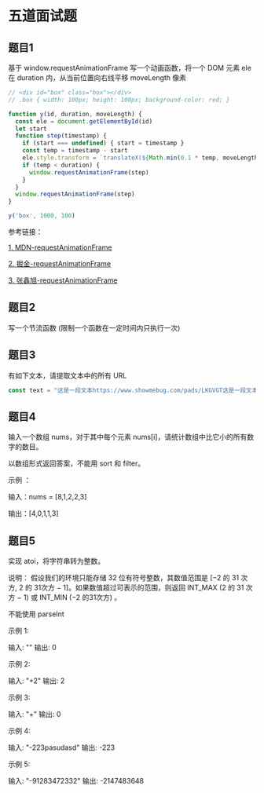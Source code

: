 # 五道面试题

## 题目1

基于 window.requestAnimationFrame 写一个动画函数，将一个 DOM 元素 ele 在 duration 内，从当前位置向右线平移 moveLength 像素

```js
// <div id="box" class="box"></div>
// .box { width: 100px; height: 100px; background-color: red; }

function y(id, duration, moveLength) {
  const ele = document.getElementById(id)
  let start
  function step(timestamp) {
    if (start === undefined) { start = timestamp }
    const temp = timestamp - start
    ele.style.transform = `translateX(${Math.min(0.1 * temp, moveLength)}px)`
    if (temp < duration) {
      window.requestAnimationFrame(step)
    }
  }
  window.requestAnimationFrame(step)
}

y('box', 1000, 100)
```

参考链接：

[1. MDN-requestAnimationFrame](https://developer.mozilla.org/zh-CN/docs/Web/API/Window/requestAnimationFrame)

[2. 掘金-requestAnimationFrame](https://juejin.cn/search?query=requestanimationframe)

[3. 张鑫旭-requestAnimationFrame](https://www.zhangxinxu.com/wordpress/2013/09/css3-animation-requestanimationframe-tween-%e5%8a%a8%e7%94%bb%e7%ae%97%e6%b3%95/)


## 题目2

写一个节流函数 (限制一个函数在一定时间内只执行一次)

## 题目3

有如下文本，请提取文本中的所有 URL 

```js
const text = "这是一段文本https://www.showmebug.com/pads/LKGVGT这是一段文本http://www.showmebug.com这是一段文本http://showmebug.comm这是一段文本"
```

## 题目4

输入一个数组 nums，对于其中每个元素 nums[i]，请统计数组中比它小的所有数字的数目。

以数组形式返回答案，不能用 sort 和 filter。

示例 ：

输入：nums = [8,1,2,2,3]

输出：[4,0,1,1,3]

## 题目5

实现 atoi，将字符串转为整数。

说明：
假设我们的环境只能存储 32 位有符号整数，其数值范围是 [−2 的 31 次方, 2 的 31次方 − 1]。如果数值超过可表示的范围，则返回 INT_MAX (2 的 31 次方 − 1) 或 INT_MIN (−2 的31次方) 。

不能使用 parseInt

示例 1:

输入: ""
输出: 0

示例 2:

输入: "+2"
输出: 2

示例 3:

输入: "+"
输出: 0

示例 4:

输入: "-223pasudasd"
输出: -223

示例 5:

输入: "-91283472332"
输出: -2147483648